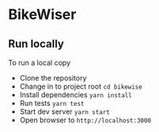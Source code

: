 # BikeWiser

## Run locally

To run a local copy

* Clone the repository
* Change in to project root `cd bikewise`
* Install dependencies `yarn install`
* Run tests `yarn test`
* Start dev server `yarn start`
* Open browser to `http://localhost:3000`
